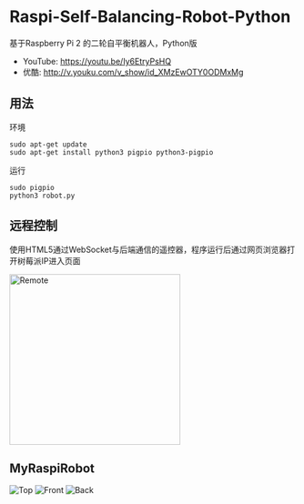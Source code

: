 # Raspi-Self-Balancing-Robot-Python
基于Raspberry Pi 2 的二轮自平衡机器人，Python版

- YouTube: https://youtu.be/Iy6EtryPsHQ
- 优酷: http://v.youku.com/v_show/id_XMzEwOTY0ODMxMg

## 用法
环境
```
sudo apt-get update
sudo apt-get install python3 pigpio python3-pigpio
```
运行
```
sudo pigpio
python3 robot.py
```

## 远程控制
使用HTML5通过WebSocket与后端通信的遥控器，程序运行后通过网页浏览器打开树莓派IP进入页面

<img src="docs/img/remote.png" alt="Remote" width="300px" />

## MyRaspiRobot
![Top](docs/img/top.jpg)
![Front](docs/img/front.jpg)
![Back](docs/img/back.jpg)
